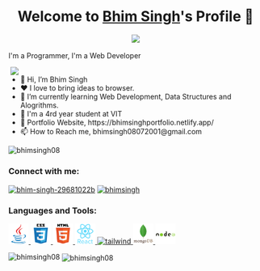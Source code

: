 <h1 align="center">Welcome to <a href="https://github.com/BhimSingh08">Bhim Singh</a>'s Profile 👋</h1>
<p align="center">
  <a align="center" href="https://github.com/DenverCoder1/readme-typing-svg"><img src="https://readme-typing-svg.herokuapp.com?&font=IBM+Plex+Sans&color=F72EE2&size=25&lines=Welcome+to+my+GitHub+Profile!;I'm+a+Web+developer";I'm+a+competitive+programmer /></a>
</p>
<p>I'm a Programmer, I'm a Web Developer</p>
<img align="right" src="https://cdn.hashnode.com/res/hashnode/image/upload/v1648657506206/DRT1LznNL.gif?w=1600&h=840&fit=crop&crop=entropy&auto=format,compress&gif-q=60&format=webm" width="500px">
<ul>
  <li>👋 Hi, I’m Bhim Singh</li>
  <li>❤️ I love to bring ideas to browser.</li>
  <li>🌱 I’m currently learning Web Development, Data Structures and Alogrithms.</li>
  <li>💼 I'm a 4rd year student at VIT</li>
  <li>🧐 Portfolio Website, https://bhimsinghportfolio.netlify.app/</li>
  <li>📫 How to Reach me, bhimsingh08072001@gmail.com</li>
</ul>

<p align="left"> <img src="https://komarev.com/ghpvc/?username=bhimsingh08&label=Profile%20views&color=0e75b6&style=flat" alt="bhimsingh08" /> </p>

<h3 align="left">Connect with me:</h3>
<p align="left">
<a href="https://linkedin.com/in/bhim-singh-29681022b" target="blank"><img align="center" src="https://raw.githubusercontent.com/rahuldkjain/github-profile-readme-generator/master/src/images/icons/Social/linked-in-alt.svg" alt="bhim-singh-29681022b" height="30" width="40" /></a>
<a href="https://www.leetcode.com/bhimsingh" target="blank"><img align="center" src="https://raw.githubusercontent.com/rahuldkjain/github-profile-readme-generator/master/src/images/icons/Social/leet-code.svg" alt="bhimsingh" height="30" width="40" /></a>
</p>

<h3 align="left">Languages and Tools:</h3>
<p align="left"> <a href="https://www.java.com" target="_blank" rel="noreferrer"> <img src="https://raw.githubusercontent.com/devicons/devicon/master/icons/java/java-original.svg" alt="java" width="40" height="40"/> <a href="https://www.w3schools.com/css/" target="_blank" rel="noreferrer"> <img src="https://raw.githubusercontent.com/devicons/devicon/master/icons/css3/css3-original-wordmark.svg" alt="css3" width="40" height="40"/> </a> </a> <a href="https://www.w3.org/html/" target="_blank" rel="noreferrer"> <img src="https://raw.githubusercontent.com/devicons/devicon/master/icons/html5/html5-original-wordmark.svg" alt="html5" width="40" height="40"/> </a> <a href="https://reactjs.org/" target="_blank" rel="noreferrer"> <img src="https://raw.githubusercontent.com/devicons/devicon/master/icons/react/react-original-wordmark.svg" alt="react" width="40" height="40"/> </a> <a href="https://tailwindcss.com/" target="_blank" rel="noreferrer"> <img src="https://www.vectorlogo.zone/logos/tailwindcss/tailwindcss-icon.svg" alt="tailwind" width="40" height="40"/> </a> <a href="https://www.mongodb.com/" target="_blank" rel="noreferrer"> <img src="https://raw.githubusercontent.com/devicons/devicon/master/icons/mongodb/mongodb-original-wordmark.svg" alt="mongodb" width="40" height="40"/> </a> <a href="https://nodejs.org" target="_blank" rel="noreferrer"> <img src="https://raw.githubusercontent.com/devicons/devicon/master/icons/nodejs/nodejs-original-wordmark.svg" alt="nodejs" width="40" height="40"/> </a> </p>

<p><img align="left" src="https://github-readme-stats.vercel.app/api/top-langs?username=bhimsingh08&show_icons=true&locale=en&layout=compact" alt="bhimsingh08" /></p>

<p>&nbsp;<img align="center" src="https://github-readme-stats.vercel.app/api?username=bhimsingh08&show_icons=true&locale=en" alt="bhimsingh08" /></p>
